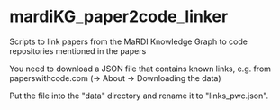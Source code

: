 # mardiKG_paper2code_linker
Scripts to link papers from the MaRDI Knowledge Graph to code repositories mentioned in the papers

You need to download a JSON file that contains known links, e.g. from paperswithcode.com (-> About -> Downloading the data)

Put the file into the "data" directory and rename it to "links_pwc.json".